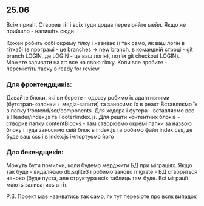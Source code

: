## 25.06

Всім привіт. Створив гіт і всіх туди додав перевіряйте мейл. Якщо не прийшло - напишіть сюди

Кожен робить собі окрему гілку і називає її так само, як ваш логін в гітхабі (в програмі - це branches -> new branch, в командній строці - git branch LOGIN, де LOGIN - це ваш логін), потім  git checkout LOGIN).
Можете заливати на гіт все на свою гілку. Коли все зробите - перемістіть таску в ready for review

### Для фронтендщиків:
Давайте блоки, які ви берете - одразу робимо їх адаптивними (бутстрап-колонки + медіа-запити) та заносимо їх в реакт
Вставляємо їх в папку frontend/scr/components. Для хедера і футера - вставляємо все в Header/index.js та Footer/index.js. Для решти контентних блоків - створив папку contentBlocks - там створюємо окремі папки за назвою блоку і туда заносимо свій блок в index.js та робимо файл index.css, де буде ваш css і в index.js імпортуємо його

### Для бекендщиків:
Можуть бути помилки, коли будемо мерджити БД при міграціях. Якщо так буде - видаляємо db.sqlite3 і робимо заново migrate - БД створиться наново (буде пуста, але структура всіх таблиць там буде. Всі міграції мають заливатись в гіт.

P.S. Проект має називатись так само, як тут перевірте про всяк випадок